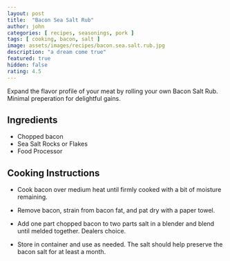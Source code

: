 ```yaml
---
layout: post
title:  "Bacon Sea Salt Rub"
author: john
categories: [ recipes, seasonings, pork ]
tags: [ cooking, bacon, salt ]
image: assets/images/recipes/bacon.sea.salt.rub.jpg
description: "a dream come true"
featured: true
hidden: false
rating: 4.5
---
```


Expand the flavor profile of your meat by rolling your own Bacon Salt Rub.  Minimal preperation for delightful gains.

## Ingredients

- Chopped bacon
- Sea Salt Rocks or Flakes
- Food Processor

## Cooking Instructions

- Cook bacon over medium heat until firmly cooked with a bit of moisture remaining.

- Remove bacon, strain from bacon fat, and pat dry with a paper towel.

- Add one part chopped bacon to two parts salt in a blender and blend until melded together.  Dealers choice.

- Store in container and use as needed.  The salt should help preserve the bacon salt for at least a month.
